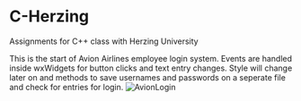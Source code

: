 # C-Herzing
Assignments for C++ class with Herzing University

This is the start of Avion Airlines employee login system. Events are handled inside wxWidgets for button clicks and text entry changes. Style will change later on and methods to save usernames and passwords on a seperate file and check for entries for login.
![AvionLogin](https://user-images.githubusercontent.com/93104726/205495120-7af6be4f-ce84-4aba-8ebd-9bed1919073d.png)
